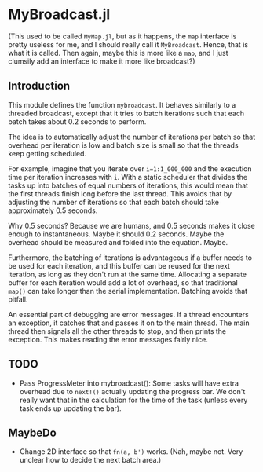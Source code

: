 # MyBroadcast.jl

(This used to be called `MyMap.jl`, but as it happens, the `map` interface is
pretty useless for me, and I should really call it `MyBroadcast`. Hence, that
is what it is called. Then again, maybe this is more like a `map`, and I just
clumsily add an interface to make it more like broadcast?)


## Introduction

This module defines the function `mybroadcast`. It behaves similarly to a
threaded broadcast, except that it tries to batch iterations such that each
batch takes about 0.2 seconds to perform.

The idea is to automatically adjust the number of iterations per batch so that
overhead per iteration is low and batch size is small so that the threads keep
getting scheduled.

For example, imagine that you iterate over `i=1:1_000_000` and the execution
time per iteration increases with `i`. With a static scheduler that divides the
tasks up into batches of equal numbers of iterations, this would mean that the
first threads finish long before the last thread. This avoids that by adjusting
the number of iterations so that each batch should take approximately 0.5
seconds.

Why 0.5 seconds? Because we are humans, and 0.5 seconds makes it close enough
to instantaneous. Maybe it should 0.2 seconds. Maybe the overhead should be
measured and folded into the equation. Maybe.

Furthermore, the batching of iterations is advantageous if a buffer needs to be
used for each iteration, and this buffer can be reused for the next iteration,
as long as they don't run at the same time. Allocating a separate buffer for
each iteration would add a lot of overhead, so that traditional `map()` can
take longer than the serial implementation. Batching avoids that pitfall.

An essential part of debugging are error messages. If a thread encounters an
exception, it catches that and passes it on to the main thread. The main thread
then signals all the other threads to stop, and then prints the exception. This
makes reading the error messages fairly nice.


## TODO

- Pass ProgressMeter into mybroadcast(): Some tasks will have extra overhead
  due to `next!()` actually updating the progress bar. We don't really want
  that in the calculation for the time of the task (unless every task ends up
  updating the bar).


## MaybeDo

- Change 2D interface so that `fn(a, b')` works. (Nah, maybe not. Very unclear
  how to decide the next batch area.)
